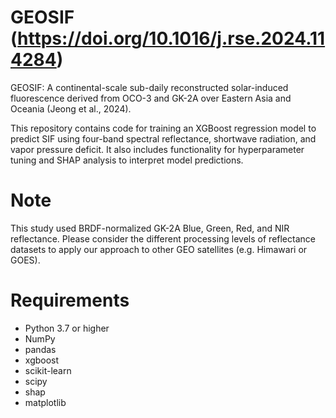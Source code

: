 # GEOSIF (https://doi.org/10.1016/j.rse.2024.114284)

GEOSIF: A continental-scale sub-daily reconstructed solar-induced fluorescence derived from OCO-3 and GK-2A over Eastern Asia and Oceania (Jeong et al., 2024).

This repository contains code for training an XGBoost regression model to predict SIF using four-band spectral reflectance, shortwave radiation, and vapor pressure deficit. 
It also includes functionality for hyperparameter tuning and SHAP analysis to interpret model predictions.

# Note

This study used BRDF-normalized GK-2A Blue, Green, Red, and NIR reflectance. Please consider the different processing levels of reflectance datasets to apply our approach to other GEO satellites (e.g. Himawari or GOES).

# Requirements

- Python 3.7 or higher
- NumPy
- pandas
- xgboost
- scikit-learn
- scipy
- shap
- matplotlib


